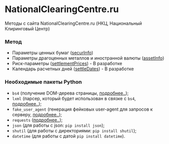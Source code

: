 # NationalClearingCentre.ru
Методы с сайта NationalClearingCentre.ru (НКЦ, Национальный Клиринговый Центр)

### Метод
* Параметры ценных бумаг ([securInfo](https://www.nationalclearingcentre.ru/rates/securInfo))
* Параметры драгоценных металлов и иностранной валюты ([assetInfo](https://www.nationalclearingcentre.ru/rates/assetInfo))
* Риск-параметры ([settlementPrices](https://www.nationalclearingcentre.ru/rates/settlementPrices)) - В разработке
* Календарь расчетных дней ([settleDates](https://www.nationalclearingcentre.ru/rates/settleDates)) - В разработке

### Необходимые пакеты Python
* ```bs4``` (получение DOM-дерева страницы, [подробнее..](https://pypi.org/project/beautifulsoup4/));
* ```lxml``` (парсер, который будет использован в связке с ```bs4```, [подробнее..](https://pypi.org/project/lxml/));
* ```fake_user_agent``` (генерация фейковых user-agent для запросов к серверу, [подробнее..](https://pypi.org/project/fake-useragent/));
* ```requests``` ([подробнее..](https://pypi.org/project/requests/));
* ```json```  (для работы с json: ```pip install json```);
* ```shutil``` (для работы с директориями: ```pip install shutil```);
* ```datetime``` (для работы с датой ```pip install datetime```).